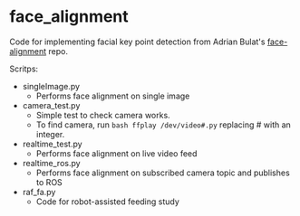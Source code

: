 # face_alignment
Code for implementing facial key point detection from Adrian Bulat's [face-alignment](https://github.com/1adrianb/face-alignment) repo.

Scritps:
   - singleImage.py
        - Performs face alignment on single image
   - camera_test.py
        - Simple test to check camera works.
        - To find camera, run ```bash ffplay /dev/video#.py``` replacing # with an integer.
   - realtime_test.py
        - Performs face alignment on live video feed
   - realtime_ros.py
        - Performs face alignment on subscribed camera topic and publishes to ROS
   - raf_fa.py
        - Code for robot-assisted feeding study
